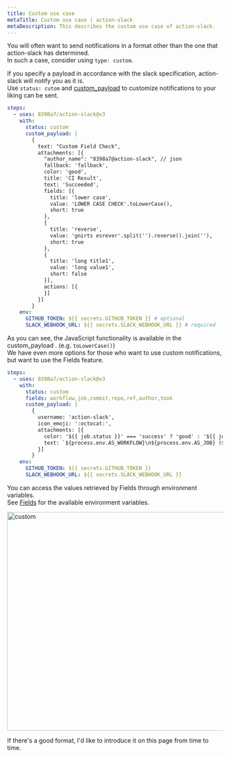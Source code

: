 ```yaml
---
title: Custom use case
metaTitle: Custom use case | action-slack
metaDescription: This describes the custom use case of action-slack.
---
```


You will often want to send notifications in a format other than the one that action-slack has determined.  
In such a case, consider using `type: custom`.

If you specify a payload in accordance with the slack specification, action-slack will notify you as it is.  
Use `status: cutom` and [custom_payload](/with#custom_payload) to customize notifications to your liking can be sent.

```yaml
steps:
  - uses: 8398a7/action-slack@v3
    with:
      status: custom
      custom_payload: |
        {
          text: "Custom Field Check",
          attachments: [{
            "author_name": "8398a7@action-slack", // json
            fallback: 'fallback',
            color: 'good',
            title: 'CI Result',
            text: 'Succeeded',
            fields: [{
              title: 'lower case',
              value: 'LOWER CASE CHECK'.toLowerCase(),
              short: true
            },
            {
              title: 'reverse',
              value: 'gnirts esrever'.split('').reverse().join(''),
              short: true
            },
            {
              title: 'long title1',
              value: 'long value1',
              short: false
            }],
            actions: [{
            }]
          }]
        }
    env:
      GITHUB_TOKEN: ${{ secrets.GITHUB_TOKEN }} # optional
      SLACK_WEBHOOK_URL: ${{ secrets.SLACK_WEBHOOK_URL }} # required
```

As you can see, the JavaScript functionality is available in the custom_payload . (e.g. `toLowerCase()`)  
We have even more options for those who want to use custom notifications, but want to use the Fields feature.

```yaml
steps:
  - uses: 8398a7/action-slack@v3
    with:
      status: custom
      fields: workflow,job,commit,repo,ref,author,took
      custom_payload: |
        {
          username: 'action-slack',
          icon_emoji: ':octocat:',
          attachments: [{
            color: '${{ job.status }}' === 'success' ? 'good' : '${{ job.status }}' === 'failure' ? 'danger' : 'warning',
            text: `${process.env.AS_WORKFLOW}\n${process.env.AS_JOB} (${process.env.AS_COMMIT}) of ${process.env.AS_REPO}@${process.env.AS_REF} by ${process.env.AS_AUTHOR} ${{ job.status }} in ${process.env.AS_TOOK}`,
          }]
        }
    env:
      GITHUB_TOKEN: ${{ secrets.GITHUB_TOKEN }}
      SLACK_WEBHOOK_URL: ${{ secrets.SLACK_WEBHOOK_URL }}
```

You can access the values retrieved by Fields through environment variables.  
See [Fields](/fields) for the available environment variables.

<img width="510" alt="custom" src="https://user-images.githubusercontent.com/8043276/85949706-44926f80-b993-11ea-83bf-b3f81e5e2d8c.png" />

If there's a good format, I'd like to introduce it on this page from time to time.
